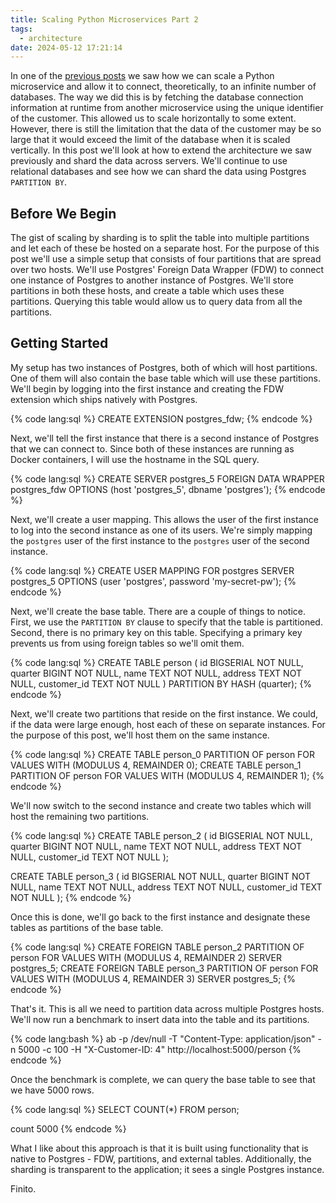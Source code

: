 ```yaml
---
title: Scaling Python Microservices Part 2
tags:
  - architecture
date: 2024-05-12 17:21:14
---
```



In one of the [previous posts](/2024/03/25/Scaling-Python-Microservices/) we saw how we can scale a Python microservice and allow it to connect, theoretically, to an infinite number of databases. The way we did this is by fetching the database connection information at runtime from another microservice using the unique identifier of the customer. This allowed us to scale horizontally to some extent. However, there is still the limitation that the data of the customer may be so large that it would exceed the limit of the database when it is scaled vertically. In this post we'll look at how to extend the architecture we saw previously and shard the data across servers. We'll continue to use relational databases and see how we can shard the data using Postgres `PARTITION BY`.

## Before We Begin

The gist of scaling by sharding is to split the table into multiple partitions and let each of these be hosted on a separate host. For the purpose of this post we'll use a simple setup that consists of four partitions that are spread over two hosts. We'll use Postgres' Foreign Data Wrapper (FDW) to connect one instance of Postgres to another instance of Postgres. We'll store partitions in both these hosts, and create a table which uses these partitions. Querying this table would allow us to query data from all the partitions. 

## Getting Started

My setup has two instances of Postgres, both of which will host partitions. One of them will also contain the base table which will use these partitions. We'll begin by logging into the first instance and creating the FDW extension which ships natively with Postgres.  

{% code lang:sql %}
CREATE EXTENSION postgres_fdw;
{% endcode %}  

Next, we'll tell the first instance that there is a second instance of Postgres that we can connect to. Since both of these instances are running as Docker containers, I will use the hostname in the SQL query.  

{% code lang:sql %}
CREATE SERVER postgres_5 FOREIGN DATA WRAPPER postgres_fdw OPTIONS (host 'postgres_5', dbname 'postgres');
{% endcode %}  

Next, we'll create a user mapping. This allows the user of the first instance to log into the second instance as one of its users. We're simply mapping the `postgres` user of the first instance to the `postgres` user of the second instance.

{% code lang:sql %}
CREATE USER MAPPING FOR postgres SERVER postgres_5 OPTIONS (user 'postgres', password 'my-secret-pw');
{% endcode %}

Next, we'll create the base table. There are a couple of things to notice. First, we use the `PARTITION BY` clause to specify that the table is partitioned. Second, there is no primary key on this table. Specifying a primary key prevents us from using foreign tables so we'll omit them.

{% code lang:sql %}
CREATE TABLE person (
  id BIGSERIAL NOT NULL,
  quarter BIGINT NOT NULL,
  name TEXT NOT NULL,
  address TEXT NOT NULL,
  customer_id TEXT NOT NULL
) PARTITION BY HASH (quarter);
{% endcode %}

Next, we'll create two partitions that reside on the first instance. We could, if the data were large enough, host each of these on separate instances. For the purpose of this post, we'll host them on the same instance. 

{% code lang:sql %}
CREATE TABLE person_0 PARTITION OF person FOR VALUES WITH (MODULUS 4, REMAINDER 0);
CREATE TABLE person_1 PARTITION OF person FOR VALUES WITH (MODULUS 4, REMAINDER 1);
{% endcode %}  

We'll now switch to the second instance and create two tables which will host the remaining two partitions.

{% code lang:sql %}
CREATE TABLE person_2 (
  id BIGSERIAL NOT NULL,
  quarter BIGINT NOT NULL,
  name TEXT NOT NULL,
  address TEXT NOT NULL,
  customer_id TEXT NOT NULL
);


CREATE TABLE person_3 (
  id BIGSERIAL NOT NULL,
  quarter BIGINT NOT NULL,
  name TEXT NOT NULL,
  address TEXT NOT NULL,
  customer_id TEXT NOT NULL
);
{% endcode %}

Once this is done, we'll go back to the first instance and designate these tables as partitions of the base table.

{% code lang:sql %}
CREATE FOREIGN TABLE person_2 PARTITION OF person FOR VALUES WITH (MODULUS 4, REMAINDER 2) SERVER postgres_5;
CREATE FOREIGN TABLE person_3 PARTITION OF person FOR VALUES WITH (MODULUS 4, REMAINDER 3) SERVER postgres_5;
{% endcode %}  

That's it. This is all we need to partition data across multiple Postgres hosts. We'll now run a benchmark to insert data into the table and its partitions.

{% code lang:bash %}
ab -p /dev/null -T "Content-Type: application/json" -n 5000 -c 100 -H "X-Customer-ID: 4" http://localhost:5000/person
{% endcode %}  

Once the benchmark is complete, we can query the base table to see that we have 5000 rows.  

{% code lang:sql %}
SELECT COUNT(*) FROM person;

count
5000
{% endcode %}  

What I like about this approach is that it is built using functionality that is native to Postgres - FDW, partitions, and external tables. Additionally, the sharding is transparent to the application; it sees a single Postgres instance.

Finito.